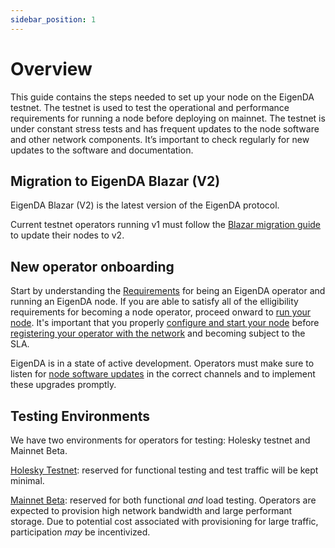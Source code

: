 ```yaml
---
sidebar_position: 1
---
```

# Overview

This guide contains the steps needed to set up your node on the EigenDA testnet.
The testnet is used to test the operational and performance requirements for
running a node before deploying on mainnet. The testnet is under constant stress
tests and has frequent updates to the node software and other network
components. It’s important to check regularly for new updates to the software
and documentation.

## Migration to EigenDA Blazar (V2)
EigenDA Blazar (V2) is the latest version of the EigenDA protocol.

Current testnet operators running v1 must follow the [Blazar migration guide](./blazar-migration.md) to update their nodes to v2.

## New operator onboarding
Start by understanding the [Requirements](requirements/requirements-overview.md) for being an EigenDA operator and running an EigenDA node. If you are able to satisfy all of the elligibility requirements for becoming a node operator, proceed onward to [run your node](run-a-node/run-overview.md). It's important that you properly [configure and start your node](./run-a-node/run-with-docker/) before [registering your operator with the network](./run-a-node/registration/) and becoming subject to the SLA. 

EigenDA is in a state of active development. Operators must make sure to listen for [node software updates](./upgrades/software-upgrades/) in the correct channels and to implement these upgrades promptly.

## Testing Environments
We have two environments for operators for testing: Holesky testnet and Mainnet Beta. 

[Holesky Testnet](../networks/holesky.md): reserved for functional testing and test traffic will be kept minimal. 

[Mainnet Beta](../networks/mainnet-beta.md): reserved for both functional _and_ load testing. Operators are expected to provision high network bandwidth and large performant storage. Due to potential cost associated with provisioning for large traffic, participation _may_ be incentivized. 